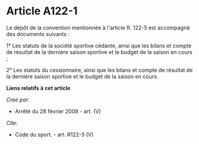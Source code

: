 # Article A122-1

Le dépôt de la convention mentionnée à l'article R. 122-5 est accompagné des documents suivants : 

1° Les statuts de la société sportive cédante, ainsi que les bilans et compte de résultat de la dernière saison sportive et
le budget de la saison en cours ; 

2° Les statuts du cessionnaire, ainsi que les bilans et compte de résultat de la dernière saison sportive et le budget de la
saison en cours.

**Liens relatifs à cet article**

_Créé par_:

  - Arrêté du 28 février 2008 - art. (V)

_Cite_:

  - Code du sport. - art. R122-5 (V)
